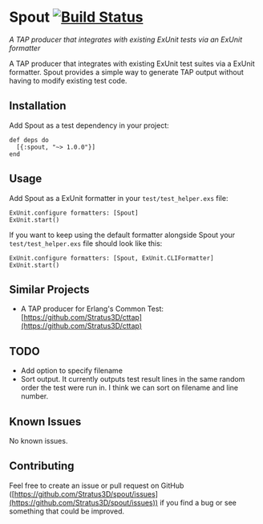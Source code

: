 # Spout [![Build Status](https://travis-ci.org/Stratus3D/Spout.svg?branch=master)](https://travis-ci.org/Stratus3D/Spout)

*A TAP producer that integrates with existing ExUnit tests via an ExUnit formatter*

A TAP producer that integrates with existing ExUnit test suites via a ExUnit formatter. Spout provides a simple way to generate TAP output without having to modify existing test code.

## Installation

Add Spout as a test dependency in your project:

    def deps do
      [{:spout, "~> 1.0.0"}]
    end

## Usage

Add Spout as a ExUnit formatter in your `test/test_helper.exs` file:

    ExUnit.configure formatters: [Spout]
    ExUnit.start()

If you want to keep using the default formatter alongside Spout your `test/test_helper.exs` file should look like this:

    ExUnit.configure formatters: [Spout, ExUnit.CLIFormatter]
    ExUnit.start()

## Similar Projects

* A TAP producer for Erlang's Common Test: [https://github.com/Stratus3D/cttap](https://github.com/Stratus3D/cttap)

## TODO

* Add option to specify filename
* Sort output. It currently outputs test result lines in the same random order the test were run in. I think we can sort on filename and line number.

## Known Issues

No known issues.

## Contributing

Feel free to create an issue or pull request on GitHub ([https://github.com/Stratus3D/spout/issues](https://github.com/Stratus3D/spout/issues)) if you find a bug or see something that could be improved.
